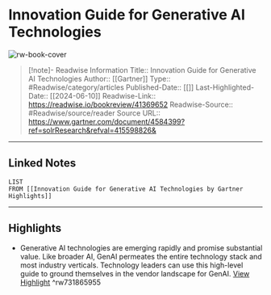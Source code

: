# Innovation Guide for Generative AI Technologies

![rw-book-cover](https://readwise-assets.s3.amazonaws.com/static/images/article0.00998d930354.png)
<br>
>[!note]- Readwise Information
>Title:: Innovation Guide for Generative AI Technologies
>Author:: [[Gartner]]
>Type:: #Readwise/category/articles
>Published-Date:: [[]]
>Last-Highlighted-Date:: [[2024-06-10]]
>Readwise-Link:: https://readwise.io/bookreview/41369652
>Readwise-Source:: #Readwise/source/reader
>Source URL:: https://www.gartner.com/document/4584399?ref=solrResearch&refval=415598826&
--- 

## Linked Notes
```dataview
LIST
FROM [[Innovation Guide for Generative AI Technologies by Gartner Highlights]]
```

---

## Highlights
- Generative AI technologies are emerging rapidly and promise substantial value. Like broader AI, GenAI permeates the entire technology stack and most industry verticals. Technology leaders can use this high-level guide to ground themselves in the vendor landscape for GenAI. [View Highlight](https://readwise.io/open/731865955) ^rw731865955
